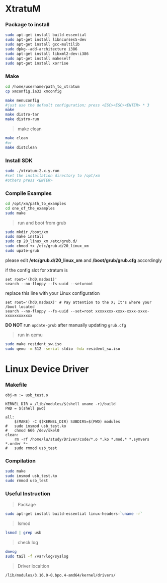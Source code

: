 # XtratuM


### Package to install

```sh
sudo apt-get install build-essential
sudo apt-get install libncurses5-dev
sudo apt-get install gcc-multilib
sudo dpkg--add-architecture i386
sudo apt-get install libxml2-dev:i386
sudo apt-get install makeself
sudo apt-get install xorrise
```

### Make

```sh
cd /home/username/path_to_xtratum
cp xmconfig.ia32 xmconfig
```

```sh
make menuconfig
#just use the default configuration; press <ESC><ESC><ENTER> * 3
make
make distro-tar
make distro-run
```

>   make clean

```sh
make clean
#or
make distclean
```

### Install SDK

```sh
sudo ./xtratum-2.x.y.run
#set the installation directory to /opt/xm
#others press <ENTER>
```

### Compile Examples

```sh
cd /opt/xm/path_to_examples
cd one_of_the_examples
sudo make
```

>   run and boot from grub

```sh
sudo mkdir /boot/xm
sudo make install
sudo cp 20_linux_xm /etc/grub.d/
sudo chmod +x /etc/grub.d/20_linux_xm
sudo upate-grub
```

please edit **/etc/grub.d/20_linux_xm** and **/boot/grub/grub.cfg** accordingly

if the config slot for xtratum is

```
set root='(hd0,msdos1)'
search --no-floppy --fs-uuid --set=root
```

replace this line with your Linux configuration

```
set root='(hd0,msdosX)' # Pay attention to the X; It's where your /boot located
search --no-floppy --fs-uuid --set=root xxxxxxxx-xxxx-xxxx-xxxx-xxxxxxxxxxxx
```

**DO NOT** run ```update-grub``` after manually updating ```grub.cfg```

>   run in qemu

```sh
sudo make resident_sw.iso
sudo qemu -m 512 -serial stdio -hda resident_sw.iso
```

# Linux Device Driver

### Makefile
```make
obj-m := usb_test.o

KERNEL_DIR = /lib/modules/$(shell uname -r)/build
PWD = $(shell pwd)

all:
	$(MAKE) -C $(KERNEL_DIR) SUBDIRS=$(PWD) modules
#	sudo insmod usb_test.ko
#	chmod 666 /dev/skel0
clean:
	rm -rf /home/lu/study/Driver/code/*.o *.ko *.mod.* *.symvers *.order *~
#	sudo rmmod usb_test
```

### Compilation

```sh
sudo make
sudo insmod usb_test.ko
sudo rmmod usb_test
```

### Useful Instruction

>   Package

```sh
sudo apt-get install build-essential linux-headers-`uname -r`
```

>   lsmod

```sh
lsmod | grep usb
```

>   check log

```sh
dmesg
sudo tail -f /var/log/syslog
```

>   Driver localtion

```sh
/lib/modules/3.16.0-0.bpo.4-amd64/kernel/drivers/
```
